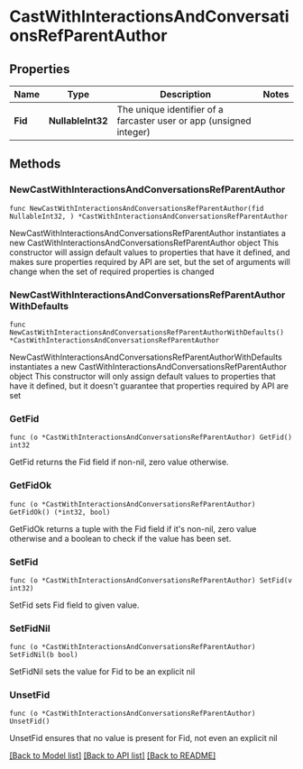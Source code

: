 # CastWithInteractionsAndConversationsRefParentAuthor

## Properties

Name | Type | Description | Notes
------------ | ------------- | ------------- | -------------
**Fid** | **NullableInt32** | The unique identifier of a farcaster user or app (unsigned integer) | 

## Methods

### NewCastWithInteractionsAndConversationsRefParentAuthor

`func NewCastWithInteractionsAndConversationsRefParentAuthor(fid NullableInt32, ) *CastWithInteractionsAndConversationsRefParentAuthor`

NewCastWithInteractionsAndConversationsRefParentAuthor instantiates a new CastWithInteractionsAndConversationsRefParentAuthor object
This constructor will assign default values to properties that have it defined,
and makes sure properties required by API are set, but the set of arguments
will change when the set of required properties is changed

### NewCastWithInteractionsAndConversationsRefParentAuthorWithDefaults

`func NewCastWithInteractionsAndConversationsRefParentAuthorWithDefaults() *CastWithInteractionsAndConversationsRefParentAuthor`

NewCastWithInteractionsAndConversationsRefParentAuthorWithDefaults instantiates a new CastWithInteractionsAndConversationsRefParentAuthor object
This constructor will only assign default values to properties that have it defined,
but it doesn't guarantee that properties required by API are set

### GetFid

`func (o *CastWithInteractionsAndConversationsRefParentAuthor) GetFid() int32`

GetFid returns the Fid field if non-nil, zero value otherwise.

### GetFidOk

`func (o *CastWithInteractionsAndConversationsRefParentAuthor) GetFidOk() (*int32, bool)`

GetFidOk returns a tuple with the Fid field if it's non-nil, zero value otherwise
and a boolean to check if the value has been set.

### SetFid

`func (o *CastWithInteractionsAndConversationsRefParentAuthor) SetFid(v int32)`

SetFid sets Fid field to given value.


### SetFidNil

`func (o *CastWithInteractionsAndConversationsRefParentAuthor) SetFidNil(b bool)`

 SetFidNil sets the value for Fid to be an explicit nil

### UnsetFid
`func (o *CastWithInteractionsAndConversationsRefParentAuthor) UnsetFid()`

UnsetFid ensures that no value is present for Fid, not even an explicit nil

[[Back to Model list]](../README.md#documentation-for-models) [[Back to API list]](../README.md#documentation-for-api-endpoints) [[Back to README]](../README.md)


